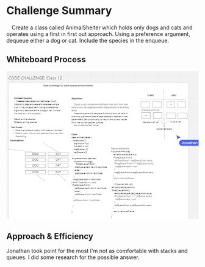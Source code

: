 # Challenge Summary

 Create a class called AnimalShelter which holds only dogs and cats and operates using a first in first out approach. Using a preference argument, dequeue either a dog or cat. Include the species in the enqueue.

## Whiteboard Process
![Whiteboard](javascript/assets/stack-queue-animal-shelter.png)

## Approach & Efficiency

Jonathan took point for the most I'm not as comfortable with stacks and queues. I did some research for the possible answer.
